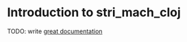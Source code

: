 # Introduction to stri_mach_cloj

TODO: write [great documentation](http://jacobian.org/writing/what-to-write/)
